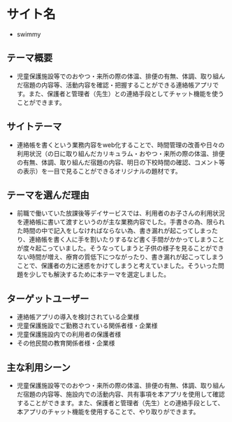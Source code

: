 # サイト名
* swimmy


## テーマ概要

* 児童保護施設等でのおやつ・来所の際の体温、排便の有無、体調、取り組んだ宿題の内容等、活動内容を確認・把握することができる連絡帳アプリです。また、保護者と管理者（先生）との連絡手段としてチャット機能を使うことができます。

## サイトテーマ

* 連絡帳を書くという業務内容をweb化することで、時間管理の改善や日々の利用状況（の日に取り組んだカリキュラム・おやつ・来所の際の体温、排便の有無、体調、取り組んだ宿題の内容、明日の下校時間の確認、コメント等の表示）を一目で見ることができるオリジナルの題材です。

## テーマを選んだ理由

* 前職で働いていた放課後等デイサービスでは、利用者のお子さんの利用状況を連絡帳に書いて渡すというのが主な業務内容でした。手書きの為、限られた時間の中で記入をしなければならない為、書き漏れが起こってしまったり、連絡帳を書く人に手を割いたりするなど書く手間がかかってしまうことが度々起こっていました。そうなってしまうと子供の様子を見ることができない時間が増え、療育の質低下につながったり、書き漏れが起こってしまうことで、保護者の方に迷惑をかけてしまうと考えていました。そういった問題を少しでも解決するために本テーマを選定しました。

## ターゲットユーザー

* 連絡帳アプリの導入を検討されている企業様
* 児童保護施設でご勤務されている関係者様・企業様
* 児童保護施設内での利用者の保護者様
* その他民間の教育関係者様・企業様

## 主な利用シーン

* 児童保護施設等でのおやつ・来所の際の体温、排便の有無、体調、取り組んだ宿題の内容等、施設内での活動内容、共有事項を本アプリを使用して確認することができます。また、保護者と管理者（先生）との連絡手段として、本アプリのチャット機能を使用することで、やり取りができます。
